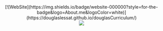 
<div align="center">
[![WebSite](https://img.shields.io/badge/website-000000?style=for-the-badge&logo=About.me&logoColor=white)](https://douglaslessat.github.io/douglasCurriculum/)
</div>
<div align="center">
<img src="https://64.media.tumblr.com/677428305a191be6292b953c224eaa14/2b8f60ec92192a15-be/s1280x1920/b8b3531ab88f320d70526e74ddeec55e72692021.gifv">
</div>
